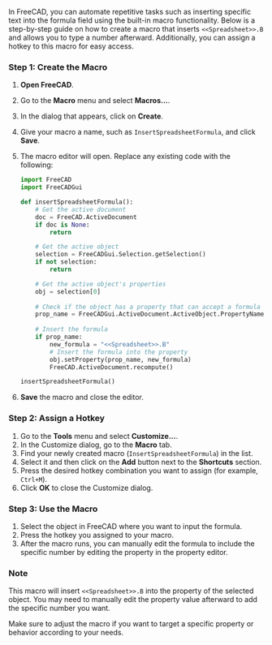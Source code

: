 In FreeCAD, you can automate repetitive tasks such as inserting specific text into the formula field using the built-in macro functionality. Below is a step-by-step guide on how to create a macro that inserts `<<Spreadsheet>>.B` and allows you to type a number afterward. Additionally, you can assign a hotkey to this macro for easy access.

### Step 1: Create the Macro

1. **Open FreeCAD**.
2. Go to the **Macro** menu and select **Macros...**.
3. In the dialog that appears, click on **Create**.
4. Give your macro a name, such as `InsertSpreadsheetFormula`, and click **Save**.
5. The macro editor will open. Replace any existing code with the following:

   ```python
   import FreeCAD
   import FreeCADGui

   def insertSpreadsheetFormula():
       # Get the active document
       doc = FreeCAD.ActiveDocument
       if doc is None:
           return

       # Get the active object
       selection = FreeCADGui.Selection.getSelection()
       if not selection:
           return

       # Get the active object's properties
       obj = selection[0]
       
       # Check if the object has a property that can accept a formula
       prop_name = FreeCADGui.ActiveDocument.ActiveObject.PropertyName
       
       # Insert the formula
       if prop_name:
           new_formula = "<<Spreadsheet>>.B"
           # Insert the formula into the property
           obj.setProperty(prop_name, new_formula)
           FreeCAD.ActiveDocument.recompute()

   insertSpreadsheetFormula()
   ```

6. **Save** the macro and close the editor.

### Step 2: Assign a Hotkey

1. Go to the **Tools** menu and select **Customize...**.
2. In the Customize dialog, go to the **Macro** tab.
3. Find your newly created macro (`InsertSpreadsheetFormula`) in the list.
4. Select it and then click on the **Add** button next to the **Shortcuts** section.
5. Press the desired hotkey combination you want to assign (for example, `Ctrl+M`).
6. Click **OK** to close the Customize dialog.

### Step 3: Use the Macro

1. Select the object in FreeCAD where you want to input the formula.
2. Press the hotkey you assigned to your macro.
3. After the macro runs, you can manually edit the formula to include the specific number by editing the property in the property editor.

### Note

This macro will insert `<<Spreadsheet>>.B` into the property of the selected object. You may need to manually edit the property value afterward to add the specific number you want. 

Make sure to adjust the macro if you want to target a specific property or behavior according to your needs.
